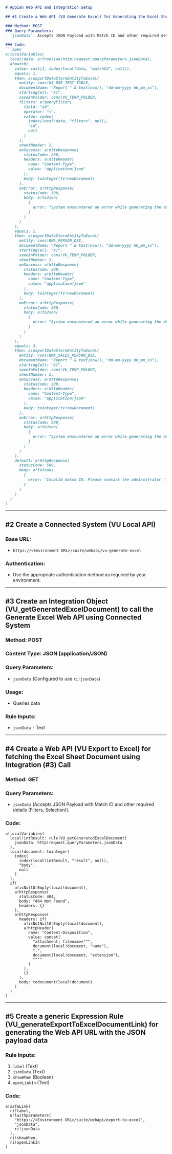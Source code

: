 
```markdown
# Appian Web API and Integration Setup

## #1 Create a Web API (VU Generate Excel) for Generating the Excel Sheet using a!exportDataStoreEntityToExcel()

### Method: POST
### Query Parameters: 
- `jsonData`: Accepts JSON Payload with Match ID and other required details (Filters, Selection).

### Code:
```apex
a!localVariables(
  local!data: a!fromJson(http!request.queryParameters.jsonData),
  a!match(
    value: cast(1, index(local!data, "matchId", null)),
    equals: 1,
    then: a!exportDataStoreEntityToExcel(
      entity: cons!NS_DSE_TEST_TABLE,
      documentName: "Report " & text(now(), "dd-mm-yyyy hh_mm_ss"),
      startingCell: "A1",
      saveInFolder: cons!VU_TEMP_FOLDER,
      filters: a!queryFilter(
        field: "id",
        operator: "<",
        value: index(
          index(local!data, "filters", null),
          "id",
          null
        )
      ),
      sheetNumber: 1,
      onSuccess: a!httpResponse(
        statusCode: 200,
        headers: a!httpHeader(
          name: "Content-Type",
          value: "application/json"
        ),
        body: tointeger(fv!newDocument)
      ),
      onError: a!httpResponse(
        statusCode: 500,
        body: a!toJson(
          {
            error: "System encountered an error while generating the document. Please contact the administrator."
          }
        )
      )
    ),
    equals: 2,
    then: a!exportDataStoreEntityToExcel(
      entity: cons!BMA_PERSON_DSE,
      documentName: "Report " & text(now(), "dd-mm-yyyy hh_mm_ss"),
      startingCell: "A1",
      saveInFolder: cons!VU_TEMP_FOLDER,
      sheetNumber: 1,
      onSuccess: a!httpResponse(
        statusCode: 200,
        headers: a!httpHeader(
          name: "Content-Type",
          value: "application/json"
        ),
        body: tointeger(fv!newDocument)
      ),
      onError: a!httpResponse(
        statusCode: 500,
        body: a!toJson(
          {
            error: "System encountered an error while generating the document. Please contact the administrator."
          }
        )
      )
    ),
    equals: 3,
    then: a!exportDataStoreEntityToExcel(
      entity: cons!BMA_SALES_PERSON_DSE,
      documentName: "Report " & text(now(), "dd-mm-yyyy hh_mm_ss"),
      startingCell: "A1",
      saveInFolder: cons!VU_TEMP_FOLDER,
      sheetNumber: 1,
      onSuccess: a!httpResponse(
        statusCode: 200,
        headers: a!httpHeader(
          name: "Content-Type",
          value: "application/json"
        ),
        body: tointeger(fv!newDocument)
      ),
      onError: a!httpResponse(
        statusCode: 500,
        body: a!toJson(
          {
            error: "System encountered an error while generating the document. Please contact the administrator."
          }
        )
      )
    ),
    default: a!httpResponse(
      statusCode: 500,
      body: a!toJson(
        {
          error: "Invalid match ID. Please contact the administrator."
        }
      )
    )
  )
)
```

---

## #2 Create a Connected System (VU Local API)

### Base URL: 
- `https://<Environment URL>/suite/webapi/vu-generate-excel`
### Authentication: 
- Use the appropriate authentication method as required by your environment.

---

## #3 Create an Integration Object (VU_getGeneratedExcelDocument) to call the Generate Excel Web API using Connected System 

### Method: POST
### Content Type: JSON (application/JSON)
### Query Parameters: 
- `jsonData` (Configured to use `ri!jsonData`)
### Usage: 
- Queries data
### Rule Inputs: 
- `jsonData` - Text

---

## #4 Create a Web API (VU Export to Excel) for fetching the Excel Sheet Document using Integration (#3) Call

### Method: GET
### Query Parameters: 
- `jsonData` (Accepts JSON Payload with Match ID and other required details (Filters, Selection)).

### Code:
```apex
a!localVariables(
  local!intResult: rule!VU_getGeneratedExcelDocument(
    jsonData: http!request.queryParameters.jsonData
  ),
  local!document: tointeger(
    index(
      index(local!intResult, "result", null),
      "body",
      null
    )
  ),
  if(
    a!isNullOrEmpty(local!document),
    a!httpResponse(
      statusCode: 404,
      body: "404 Not Found",
      headers: {}
    ),
    a!httpResponse(
      headers: if(
        a!isNotNullOrEmpty(local!document),
        a!httpHeader(
          name: "Content-Disposition",
          value: concat(
            "attachment; filename=""",
            document(local!document, "name"),
            ".",
            document(local!document, "extension"),
            """"
          )
        ),
        {}
      ),
      body: todocument(local!document)
    )
  )
)
```

---

## #5 Create a generic Expression Rule (VU_generateExportToExcelDocumentLink) for generating the Web API URL with the JSON payload data

### Rule Inputs:
1. `label` (Text)
2. `jsonData` (Text)
3. `showWhen` (Boolean)
4. `openLinkIn` (Text)

### Code:
```apex
a!safeLink(
  ri!label,
  urlwithparameters(
    "https://<Environment URL>/suite/webapi/export-to-excel",
    "jsonData",
    ri!jsonData
  ),
  ri!showWhen,
  ri!openLinkIn
)
```
```
